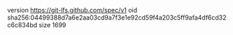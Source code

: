version https://git-lfs.github.com/spec/v1
oid sha256:04499388d7a6e2aa03cd9a7f3e1e92cd59f4a203c5ff9afa4df6cd32c6c834bd
size 1699
